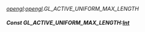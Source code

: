 _[opengl](../../modules/opengl/opengl-module.md):[opengl](../../modules/opengl/opengl-module.md).GL\_ACTIVE\_UNIFORM\_MAX\_LENGTH_
##### Const GL\_ACTIVE\_UNIFORM\_MAX\_LENGTH:[Int](../../modules/wonkey/wonkey-types-int.md)
